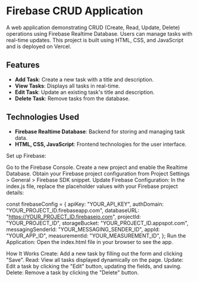 # Firebase CRUD Application

A web application demonstrating CRUD (Create, Read, Update, Delete) operations using Firebase Realtime Database. Users can manage tasks with real-time updates. This project is built using HTML, CSS, and JavaScript and is deployed on Vercel.

## Features

- **Add Task**: Create a new task with a title and description.
- **View Tasks**: Displays all tasks in real-time.
- **Edit Task**: Update an existing task's title and description.
- **Delete Task**: Remove tasks from the database.


## Technologies Used

- **Firebase Realtime Database**: Backend for storing and managing task data.
- **HTML, CSS, JavaScript**: Frontend technologies for the user interface.

Set up Firebase:

Go to the Firebase Console.
Create a new project and enable the Realtime Database.
Obtain your Firebase project configuration from Project Settings > General > Firebase SDK snippet.
Update Firebase Configuration: In the index.js file, replace the placeholder values with your Firebase project details:


const firebaseConfig = {
  apiKey: "YOUR_API_KEY",
  authDomain: "YOUR_PROJECT_ID.firebaseapp.com",
  databaseURL: "https://YOUR_PROJECT_ID.firebaseio.com",
  projectId: "YOUR_PROJECT_ID",
  storageBucket: "YOUR_PROJECT_ID.appspot.com",
  messagingSenderId: "YOUR_MESSAGING_SENDER_ID",
  appId: "YOUR_APP_ID",
  measurementId: "YOUR_MEASUREMENT_ID",
};
Run the Application: Open the index.html file in your browser to see the app.

How It Works
Create: Add a new task by filling out the form and clicking "Save".
Read: View all tasks displayed dynamically on the page.
Update: Edit a task by clicking the "Edit" button, updating the fields, and saving.
Delete: Remove a task by clicking the "Delete" button.
